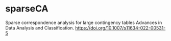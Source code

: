 # sparseCA
Sparse correspondence analysis for large contingency tables
Advances in Data Analysis and Classification. https://doi.org/10.1007/s11634-022-00531-5
